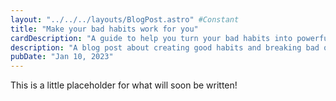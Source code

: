 ```yaml
---
layout: "../../../layouts/BlogPost.astro" #Constant
title: "Make your bad habits work for you"
cardDescription: "A guide to help you turn your bad habits into powerful ... "
description: "A blog post about creating good habits and breaking bad ones by making the cues obvious. An extension of one of the steps in James Clear's Atomic Habits"
pubDate: "Jan 10, 2023"
---
```


This is a little placeholder for what will soon be written!